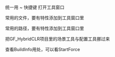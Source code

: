 统一用 ~ 快捷键 打开工具窗口



常用的文件，要有特性添加到工具窗口里

常用的路径，要有特性添加到工具窗口里

把GF_HybridCLR项目里的场景工具与配置工具挪过来



查看BuildInfo用处，可以看StartForce
